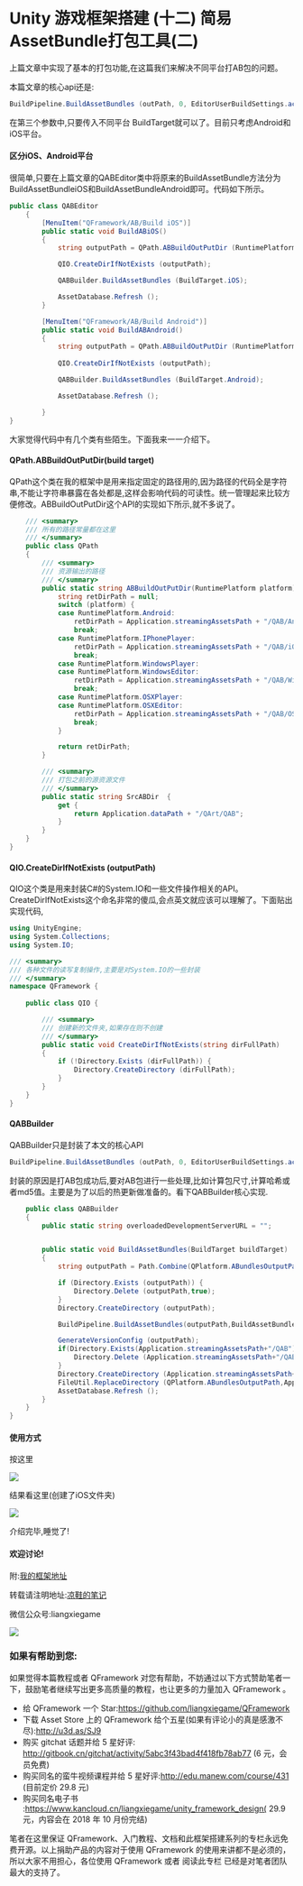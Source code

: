 # Unity 游戏框架搭建 (十二) 简易AssetBundle打包工具(二)

上篇文章中实现了基本的打包功能,在这篇我们来解决不同平台打AB包的问题。

本篇文章的核心api还是:
``` csharp
BuildPipeline.BuildAssetBundles (outPath, 0, EditorUserBuildSettings.activeBuildTarget);  
```

在第三个参数中,只要传入不同平台 BuildTarget就可以了。目前只考虑Android和iOS平台。

#### 区分iOS、Android平台

很简单,只要在上篇文章的QABEditor类中将原来的BuildAssetBundle方法分为BuildAssetBundleiOS和BuildAssetBundleAndroid即可。代码如下所示。
``` csharp
public class QABEditor
	{
		[MenuItem("QFramework/AB/Build iOS")]
		public static void BuildABiOS()
		{
			string outputPath = QPath.ABBuildOutPutDir (RuntimePlatform.IPhonePlayer);

			QIO.CreateDirIfNotExists (outputPath);

			QABBuilder.BuildAssetBundles (BuildTarget.iOS);

			AssetDatabase.Refresh ();
		}

		[MenuItem("QFramework/AB/Build Android")]
		public static void BuildABAndroid()
		{
			string outputPath = QPath.ABBuildOutPutDir (RuntimePlatform.Android);
				
			QIO.CreateDirIfNotExists (outputPath);

			QABBuilder.BuildAssetBundles (BuildTarget.Android);

			AssetDatabase.Refresh ();

		}
}
```
大家觉得代码中有几个类有些陌生。下面我来一一介绍下。

#### QPath.ABBuildOutPutDir(build target)

QPath这个类在我的框架中是用来指定固定的路径用的,因为路径的代码全是字符串,不能让字符串暴露在各处都是,这样会影响代码的可读性。统一管理起来比较方便修改。ABBuildOutPutDir这个API的实现如下所示,就不多说了。
``` csharp
	/// <summary>
	/// 所有的路径常量都在这里
	/// </summary>
	public class QPath 
	{
		/// <summary>
		/// 资源输出的路径
		/// </summary>
		public static string ABBuildOutPutDir(RuntimePlatform platform) {
			string retDirPath = null;
			switch (platform) {
			case RuntimePlatform.Android:
				retDirPath = Application.streamingAssetsPath + "/QAB/Android";
				break;
			case RuntimePlatform.IPhonePlayer:
				retDirPath = Application.streamingAssetsPath + "/QAB/iOS";
				break;
			case RuntimePlatform.WindowsPlayer:
			case RuntimePlatform.WindowsEditor:
				retDirPath = Application.streamingAssetsPath + "/QAB/Windows";
				break;
			case RuntimePlatform.OSXPlayer:
			case RuntimePlatform.OSXEditor:
				retDirPath = Application.streamingAssetsPath + "/QAB/OSX";
				break;
			}

			return retDirPath;
		}

		/// <summary>
		/// 打包之前的源资源文件
		/// </summary>
		public static string SrcABDir  {
			get {
				return Application.dataPath + "/QArt/QAB";
			}
		}
    }
}
```
#### QIO.CreateDirIfNotExists (outputPath)

QIO这个类是用来封装C#的System.IO和一些文件操作相关的API。CreateDirIfNotExists这个命名非常的傻瓜,会点英文就应该可以理解了。下面贴出实现代码,
``` csharp
using UnityEngine;
using System.Collections;
using System.IO;

/// <summary>
/// 各种文件的读写复制操作,主要是对System.IO的一些封装
/// </summary>
namespace QFramework {
	
	public class QIO {

		/// <summary>
		/// 创建新的文件夹,如果存在则不创建
		/// </summary>
		public static void CreateDirIfNotExists(string dirFullPath)
		{
			if (!Directory.Exists (dirFullPath)) {
				Directory.CreateDirectory (dirFullPath);
			}
		}
	}
}
```

#### QABBuilder
QABBuilder只是封装了本文的核心API
``` csharp
BuildPipeline.BuildAssetBundles (outPath, 0, EditorUserBuildSettings.activeBuildTarget);  
```
封装的原因是打AB包成功后,要对AB包进行一些处理,比如计算包尺寸,计算哈希或者md5值。主要是为了以后的热更新做准备的。看下QABBuilder核心实现.

``` csharp
	public class QABBuilder
	{
		public static string overloadedDevelopmentServerURL = "";


		public static void BuildAssetBundles(BuildTarget buildTarget)
		{
			string outputPath = Path.Combine(QPlatform.ABundlesOutputPath,  QPlatform.GetPlatformName());

			if (Directory.Exists (outputPath)) {
				Directory.Delete (outputPath,true);
			}
			Directory.CreateDirectory (outputPath);

			BuildPipeline.BuildAssetBundles(outputPath,BuildAssetBundleOptions.None,buildTarget);

			GenerateVersionConfig (outputPath);
			if(Directory.Exists(Application.streamingAssetsPath+"/QAB")){
				Directory.Delete (Application.streamingAssetsPath+"/QAB",true);
			}
			Directory.CreateDirectory (Application.streamingAssetsPath+"/QAB");
			FileUtil.ReplaceDirectory (QPlatform.ABundlesOutputPath,Application.streamingAssetsPath+"/QAB");
			AssetDatabase.Refresh ();
		}
    }
}
```

#### 使用方式

按这里

![](https://ws1.sinaimg.cn/large/006tKfTcgy1frotpdnmeqj30io07egmz.jpg)

结果看这里(创建了iOS文件夹)

![](https://ws1.sinaimg.cn/large/006tNc79gy1fqisnf9h8wj30e00fmglj.jpg)

介绍完毕,睡觉了!

#### 欢迎讨论!

附:[我的框架地址](https://github.com/liangxiegame/QFramework)

转载请注明地址:[凉鞋的笔记](http://liangxiegame.com/)

微信公众号:liangxiegame

![](https://ws3.sinaimg.cn/large/006tKfTcgy1frotphkbcwj30by0byt9i.jpg)

### 如果有帮助到您:

如果觉得本篇教程或者 QFramework 对您有帮助，不妨通过以下方式赞助笔者一下，鼓励笔者继续写出更多高质量的教程，也让更多的力量加入 QFramework 。

- 给 QFramework 一个 Star:https://github.com/liangxiegame/QFramework
- 下载 Asset Store 上的 QFramework 给个五星(如果有评论小的真是感激不尽):http://u3d.as/SJ9
- 购买 gitchat 话题并给 5 星好评: http://gitbook.cn/gitchat/activity/5abc3f43bad4f418fb78ab77 (6 元，会员免费)
- 购买同名的蛮牛视频课程并给 5 星好评:http://edu.manew.com/course/431 (目前定价 29.8 元)
- 购买同名电子书 :https://www.kancloud.cn/liangxiegame/unity_framework_design( 29.9 元，内容会在 2018 年 10 月份完结)

笔者在这里保证 QFramework、入门教程、文档和此框架搭建系列的专栏永远免费开源。以上捐助产品的内容对于使用 QFramework 的使用来讲都不是必须的，所以大家不用担心，各位使用 QFramework 或者 阅读此专栏 已经是对笔者团队最大的支持了。